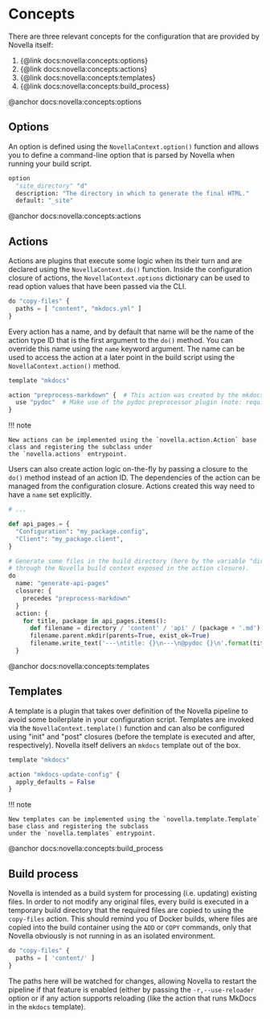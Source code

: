 # Concepts

There are three relevant concepts for the configuration that are provided by
Novella itself:

1. {@link docs:novella:concepts:options}
2. {@link docs:novella:concepts:actions}
3. {@link docs:novella:concepts:templates}
4. {@link docs:novella:concepts:build_process}

@anchor docs:novella:concepts:options
## Options

An option is defined using the `NovellaContext.option()` function and allows you to define a command-line option that
is parsed by Novella when running your build script.

```py
option
  "site_directory" "d"
  description: "The directory in which to generate the final HTML."
  default: "_site"
```

@anchor docs:novella:concepts:actions
## Actions

Actions are plugins that execute some logic when its their turn and are declared using the `NovellaContext.do()`
function. Inside the configuration closure of actions, the `NovellaContext.options` dictionary can be used to
read option values that have been passed via the CLI.

```py
do "copy-files" {
  paths = [ "content", "mkdocs.yml" ]
}
```

Every action has a name, and by default that name will be the name of the action type ID that is the first argument
to the `do()` method. You can override this name using the `name` keyword argument. The name can be used to access
the action at a later point in the build script using the `NovellaContext.action()` method.

```py
template "mkdocs"

action "preprocess-markdown" {  # This action was created by the mkdocs template
  use "pydoc"  # Make use of the pydoc preprocessor plugin (note: requires Pydoc-Markdown)
}
```

!!! note

    New actions can be implemented using the `novella.action.Action` base class and registering the subclass under
    the `novella.actions` entrypoint.

Users can also create action logic on-the-fly by passing a closure to the `do()` method instead of an action ID.
The dependencies of the action can be managed from the configuration closure. Actions created this way need to
have a `name` set explicitly.

```py
# ...

def api_pages = {
  "Configuration": "my_package.config",
  "Client": "my_package.client",
}

# Generate some files in the build directory (here by the variable "directory" which is available
# through the Novella build context exposed in the action closure).
do
  name: "generate-api-pages"
  closure: {
    precedes "preprocess-markdown"
  }
  action: {
    for title, package in api_pages.items():
      def filename = directory / 'content' / 'api' / (package + '.md')
      filename.parent.mkdir(parents=True, exist_ok=True)
      filename.write_text('---\ntitle: {}\n---\n@pydoc {}\n'.format(title, package))
  }
```

@anchor docs:novella:concepts:templates
## Templates

A template is a plugin that takes over definition of the Novella pipeline to avoid some boilerplate in your
configuration script. Templates are invoked via the `NovellaContext.template()` function and can also be
configured using "init" and "post" closures (before the template is executed and after, respectively). Novella
itself delivers an `mkdocs` template out of the box.

```py
template "mkdocs"

action "mkdocs-update-config" {
  apply_defaults = False
}
```

!!! note

    New templates can be implemented using the `novella.template.Template` base class and registering the subclass
    under the `novella.templates` entrypoint.

@anchor docs:novella:concepts:build_process
## Build process

Novella is intended as a build system for processing (i.e. updating) existing files. In order to not modify any
original files, every build is executed in a temporary build directory that the required files are copied to using
the `copy-files` action. This should remind you of Docker builds, where files are copied into the build container
using the `ADD` or `COPY` commands, only that Novella obviously is not running in as an isolated environment.

```py
do "copy-files" {
  paths = [ 'content/' ]
}
```

The paths here will be watched for changes, allowing Novella to restart the pipeline if that feature is enabled
(either by passing the `-r,--use-reloader` option or if any action supports reloading (like the action that runs
MkDocs in the `mkdocs` template).
